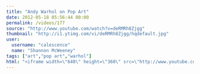 ```yaml
---
title: "Andy Warhol on Pop Art"
date: 2012-05-18 05:56:44 00:00
permalink: /videos/177
source: "http://www.youtube.com/watch?v=deRMRh8Zjgg"
thumbnail: "http://i1.ytimg.com/vi/deRMRh8Zjgg/hqdefault.jpg"
user:
  username: "calescence"
  name: "Shannon McWeeney"
tags: ["art","pop art","warhol"]
html: "<iframe width=\"640\" height=\"360\" src=\"http://www.youtube.com/embed/deRMRh8Zjgg?wmode=transparent&fs=1&feature=oembed\" frameborder=\"0\" allowfullscreen></iframe>"
---
```


